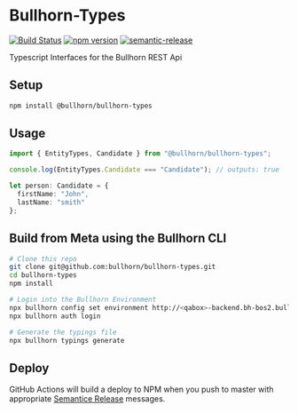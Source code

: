 # Bullhorn-Types

[![Build Status](https://github.com/bullhorn/bullhorn-types/workflows/Build/badge.svg?branch=master)](https://github.com/bullhorn/bullhorn-types/actions/)
[![npm version](https://badge.fury.io/js/%40bullhorn%2Fbullhorn-types.svg)](https://badge.fury.io/js/%40bullhorn%2Fbullhorn-types)
[![semantic-release](https://img.shields.io/badge/%20%20%F0%9F%93%A6%F0%9F%9A%80-semantic--release-e10079.svg?style=flat-square)](https://github.com/semantic-release/semantic-release)

Typescript Interfaces for the Bullhorn REST Api

## Setup

```bash
npm install @bullhorn/bullhorn-types
```

## Usage

```typescript
import { EntityTypes, Candidate } from "@bullhorn/bullhorn-types";

console.log(EntityTypes.Candidate === "Candidate"); // outputs: true

let person: Candidate = {
  firstName: "John",
  lastName: "smith"
};
```

## Build from Meta using the Bullhorn CLI

```bash
# Clone this repo
git clone git@github.com:bullhorn/bullhorn-types.git
cd bullhorn-types
npm install

# Login into the Bullhorn Environment
npx bullhorn config set environment http://<qabox>-backend.bh-bos2.bullhorn.com:8182
npx bullhorn auth login

# Generate the typings file
npx bullhorn typings generate
```

## Deploy

GitHub Actions will build a deploy to NPM when you push to master with appropriate [Semantice Release](https://github.com/semantic-release/semantic-release) messages.
